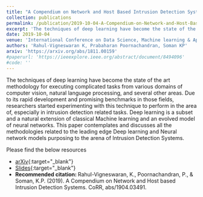 ```yaml
---
title: "A Compendium on Network and Host Based Intrusion Detection Systems"
collection: publications
permalink: /publication/2019-10-04-A-Compendium-on-Network-and-Host-Based-Intrusion-Detection-Systems-2
excerpt: 'The techniques of deep learning have become the state of the art methodology for executing complicated tasks from various domains of computer vision, natural language processing, and several other areas. Due to its rapid development and promising benchmarks in those fields, researchers started experimenting with this technique to perform in the area of, especially in intrusion detection related tasks. Deep learning is a subset and a natural extension of classical Machine learning and an evolved model of neural networks. This paper contemplates and discusses all the methodologies related to the leading edge Deep learning and Neural network models purposing to the arena of Intrusion Detection Systems.'
date: 2019-10-04
venue: 'International Conference on Data Science, Machine learning & Applications (ICDSMLA)'
authors: 'Rahul-Vigneswaran K, Prabaharan Poornachandran, Soman KP'
arxiv: 'https://arxiv.org/abs/1811.00159'
#paperurl: 'https://ieeexplore.ieee.org/abstract/document/8494096'
#code: ''
---
```

The techniques of deep learning have become the state of the art methodology for executing complicated tasks from various domains of computer vision, natural language processing, and several other areas. Due to its rapid development and promising benchmarks in those fields, researchers started experimenting with this technique to perform in the area of, especially in intrusion detection related tasks. Deep learning is a subset and a natural extension of classical Machine learning and an evolved model of neural networks. This paper contemplates and discusses all the methodologies related to the leading edge Deep learning and Neural network models purposing to the arena of Intrusion Detection Systems. 

Please find the below resources
* [arXiv](https://arxiv.org/abs/1904.03491){:target="_blank"}
* [Slides](https://docs.google.com/presentation/d/1qHQS-9f5JKXEyOAEoD3hp1EZiMN6yOcZ-_2t3HtFq1E/edit?usp=sharing){:target="_blank"}
* <strong>Recommended citation: </strong>Rahul-Vigneswaran, K., Poornachandran, P., & Soman, K.P. (2019). A Compendium on Network and Host based Intrusion Detection Systems. CoRR, abs/1904.03491.

